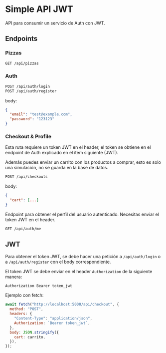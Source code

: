 # Simple API JWT

API para consumir un servicio de Auth con JWT.

## Endpoints

### Pizzas

```sh
GET /api/pizzas
```

### Auth

```sh
POST /api/auth/login
POST /api/auth/register
```

body:

```json
{
  "email": "test@example.com",
  "password": "123123"
}
```

### Checkout & Profile

Esta ruta requiere un token JWT en el header, el token se obtiene en el endpoint de Auth explicado en el item siguiente (JWT).

Además puedes enviar un carrito con los productos a comprar, esto es solo una simulación, no se guarda en la base de datos.

```sh
POST /api/checkouts
```

body:

```json
{
  "cart": [...]
}
```

Endpoint para obtener el perfil del usuario autenticado. Necesitas enviar el token JWT en el header.

```sh
GET /api/auth/me
```

## JWT

Para obtener el token JWT, se debe hacer una petición a `/api/auth/login` o a `/api/auth/register` con el body correspondiente.

El token JWT se debe enviar en el header `Authorization` de la siguiente manera:

```sh
Authorization Bearer token_jwt
```

Ejemplo con fetch:

```js
await fetch("http://localhost:5000/api/checkout", {
  method: "POST",
  headers: {
    "Content-Type": "application/json",
    Authorization: `Bearer token_jwt`,
  },
  body: JSON.stringify({
    cart: carrito,
  }),
});
```
